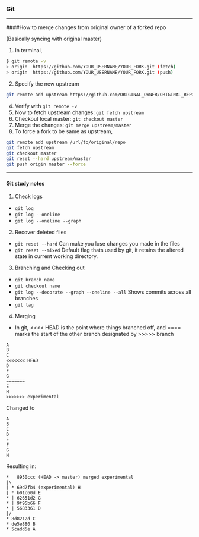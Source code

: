 ### Git 

***

####How to merge changes from original owner of a forked repo

(Basically syncing with original master)

1. In terminal,
```bash 
$ git remote -v
> origin  https://github.com/YOUR_USERNAME/YOUR_FORK.git (fetch)
> origin  https://github.com/YOUR_USERNAME/YOUR_FORK.git (push)

```
2. Specify the new upstream
```bash
git remote add upstream https://github.com/ORIGINAL_OWNER/ORIGINAL_REPOSITORY.git

```

4. Verify with `git remote -v`
5. Now to fetch upstream changes: `git fetch upstream`
6. Checkout local master: `git checkout master`
7. Merge the changes: `git merge upstream/master`
8. To force a fork to be same as upstream, 
```bash
git remote add upstream /url/to/original/repo
git fetch upstream
git checkout master
git reset --hard upstream/master  
git push origin master --force
```
 

 
***

#### Git study notes

1. Check logs
* `git log`
* `git log --oneline`
* `git log --oneline --graph`

2. Recover deleted files
* `git reset --hard` Can make you lose changes you made in the files
* `git reset --mixed` Default flag thats used by git, it retains the altered state in current working directory.

3. Branching and Checking out
* `git branch name`
* `git checkout name`
* `git log --decorate --graph --oneline --all` Shows commits across all branches
* `git tag `

4. Merging
* In git, <<<< HEAD is the point where things branched off, and ==== marks the start of the other branch designated by >>>>> branch
```
A
B
C
<<<<<<< HEAD
D
F
G
=======
E
H
>>>>>>> experimental
```
Changed to
```
A
B
C
D
E
F
G
H

```

Resulting in: 
```
*   8950ccc (HEAD -> master) merged experimental
|\  
| * 69d7fb4 (experimental) H
| * b01c60d E
* | 62651d2 G
* | 9f95b66 F
* | 5683361 D
|/  
* 8d8212d C
* de5e880 B
* 5cadd5e A

```
